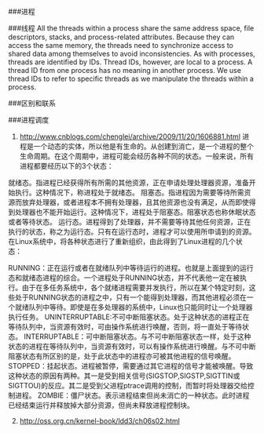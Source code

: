 ###进程

###线程
All the threads within a process share the same address space, file descriptors, stacks, and process-related attributes. Because they can access the same memory, the threads need to synchronize access to shared data among themselves to avoid inconsistencies.
As with processes, threads are identified by IDs. Thread IDs, however, are local to a process. A thread ID from one process has no meaning in another process. We use thread IDs to refer to specific threads as we manipulate the threads within a process.


###区别和联系

###进程调度
1. http://www.cnblogs.com/chenglei/archive/2009/11/20/1606881.html
进程是一个动态的实体，所以他是有生命的。从创建到消亡，是一个进程的整个生命周期。在这个周期中，进程可能会经历各种不同的状态。一般来说，所有进程都要经历以下的3个状态：

就绪态。指进程已经获得所有所需的其他资源，正在申请处理处理器资源，准备开始执行。这种情况下，称进程处于就绪态。
阻塞态。指进程因为需要等待所需资源而放弃处理器，或者进程本不拥有处理器，且其他资源也没有满足，从而即使得到处理器也不能开始运行。这种情况下，进程处于阻塞态。阻塞状态也称休眠状态或者等待状态。
运行态。进程得到了处理器，并不需要等待其他任何资源，正在执行的状态，称之为运行态。只有在运行态时，进程才可以使用所申请到的资源。
在Linux系统中，将各种状态进行了重新组织，由此得到了Linux进程的几个状态：

RUNNING：正在运行或者在就绪队列中等待运行的进程。也就是上面提到的运行态和就绪态进程的综合。一个进程处于RUNNING状态，并不代表他一定在被执行。由于在多任务系统中，各个就绪进程需要并发执行，所以在某个特定时刻，这些处于RUNNING状态的进程之中，只有一个能得到处理器，而其他进程必须在一个就绪队列中等待。即使是在多处理器的系统中，Linux也只能同时让一个处理器执行任务。
UNINTERRUPTABLE:不可中断阻塞状态。处于这种状态的进程正在等待队列中，当资源有效时，可由操作系统进行唤醒，否则，将一直处于等待状态。
INTERRUPTABLE：可中断阻塞状态。与不可中断阻塞状态一样，处于这种状态的进程在等待队列中，当资源有效时，可以有操作系统进行唤醒。与不可中断阻塞状态有所区别的是，处于此状态中的进程亦可被其他进程的信号唤醒。
STOPPED：挂起状态。进程被暂停，需要通过其它进程的信号才能被唤醒。导致这种状态的原因有两种。其一是受到相关信号(SIGSTOP,SIGSTP,SIGTTIN或SIGTTOU)的反应。其二是受到父进程ptrace调用的控制，而暂时将处理器交给控制进程。
ZOMBIE：僵尸状态。表示进程结束但尚未消亡的一种状态。此时进程已经结束运行并释放掉大部分资源，但尚未释放进程控制块。

2. http://oss.org.cn/kernel-book/ldd3/ch06s02.html



